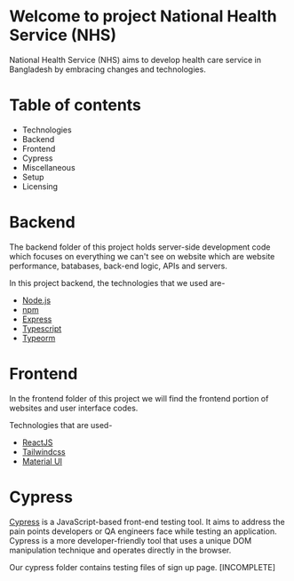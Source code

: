 # **Welcome to project National Health Service (NHS)**
<p>National Health Service (NHS) aims to develop health care service in Bangladesh by embracing changes and technologies. </p>

# **Table of contents**
* Technologies
* Backend
* Frontend
* Cypress
* Miscellaneous
* Setup
* Licensing


# **Backend**   
<p>The backend folder of this project holds server-side development code which focuses on everything we can't see on website which are website performance, batabases, back-end logic, APIs and servers.</p>
<p> In this project backend, the technologies that we used are- </p>

  * <a href="https://nodejs.org/" target="_blank">Node.js</a>
  * <a href="https://www.npmjs.com/" target="_blank">npm</a>
  * <a href="https://expressjs.com/" target="_blank">Express</a>
  * <a href="https://www.typescriptlang.org/" target="_blank">Typescript</a>
  * <a href="https://typeorm.io/" target="_blank">Typeorm</a>

# **Frontend**
<p>In the frontend folder of this project we will find the frontend portion of websites and user interface codes. </p>
<p>Technologies that are used-</p>  

  * <a href="https://reactjs.org/" target="_blank">ReactJS</a>
  * <a href="https://tailwindcss.com/" target="_blank">Tailwindcss</a>
  * <a href="https://mui.com/" target="_blank">Material UI</a>

# **Cypress**
<p> <a href="https://www.cypress.io/" target="_blank">Cypress</a>  is a JavaScript-based front-end testing tool. It aims to address the pain points developers or QA engineers face while testing an application. Cypress is a more developer-friendly tool that uses a unique DOM manipulation technique and operates directly in the browser.</p>
<p> Our cypress folder contains testing files of sign up page.
 [INCOMPLETE]</p>

